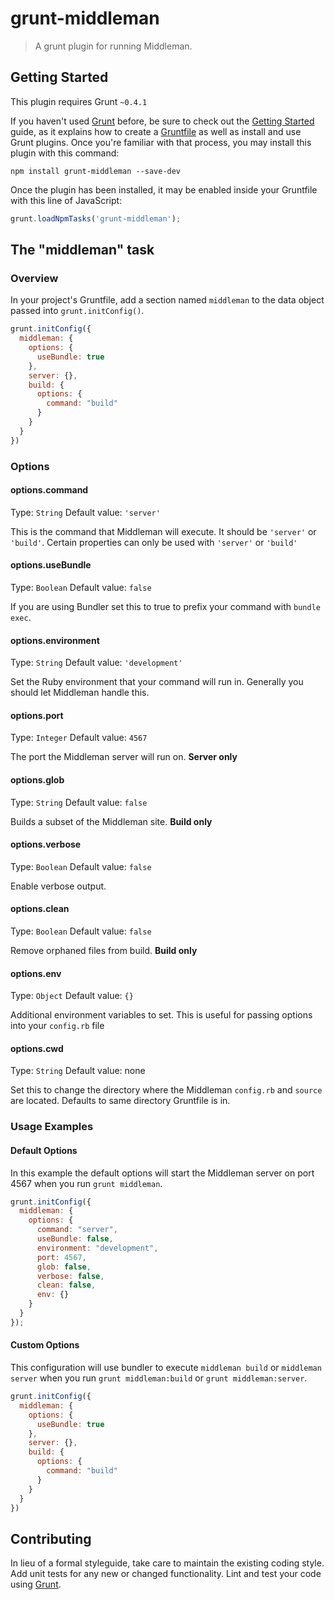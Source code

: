 # grunt-middleman

> A grunt plugin for running Middleman.

## Getting Started
This plugin requires Grunt `~0.4.1`

If you haven't used [Grunt](http://gruntjs.com/) before, be sure to check out the [Getting Started](http://gruntjs.com/getting-started) guide, as it explains how to create a [Gruntfile](http://gruntjs.com/sample-gruntfile) as well as install and use Grunt plugins. Once you're familiar with that process, you may install this plugin with this command:

```shell
npm install grunt-middleman --save-dev
```

Once the plugin has been installed, it may be enabled inside your Gruntfile with this line of JavaScript:

```js
grunt.loadNpmTasks('grunt-middleman');
```

## The "middleman" task

### Overview
In your project's Gruntfile, add a section named `middleman` to the data object passed into `grunt.initConfig()`.

```js
grunt.initConfig({
  middleman: {
    options: {
      useBundle: true
    },
    server: {},
    build: {
      options: {
        command: "build"
      }
    }
  }
})
```

### Options

#### options.command
Type: `String`
Default value: `'server'`

This is the command that Middleman will execute. It should be `'server'` or `'build'`. Certain properties can only be used with `'server'` or `'build'`

#### options.useBundle
Type: `Boolean`
Default value: `false`

If you are using Bundler set this to true to prefix your command with `bundle exec`.

#### options.environment
Type: `String`
Default value: `'development'`

Set the Ruby environment that your command will run in. Generally you should let Middleman handle this.

#### options.port
Type: `Integer`
Default value: `4567`

The port the Middleman server will run on. **Server only**

#### options.glob
Type: `String`
Default value: `false`

Builds a subset of the Middleman site. **Build only**

#### options.verbose
Type: `Boolean`
Default value: `false`

Enable verbose output.

#### options.clean
Type: `Boolean`
Default value: `false`

Remove orphaned files from build. **Build only**

#### options.env
Type: `Object`
Default value: `{}`

Additional environment variables to set. This is useful for passing options into your `config.rb` file

#### options.cwd
Type: `String`
Default value: none

Set this to change the directory where the Middleman `config.rb` and `source` are located. Defaults to same directory Gruntfile is in.

### Usage Examples

#### Default Options
In this example the default options will start the Middleman server on port 4567 when you run `grunt middleman`.

```js
grunt.initConfig({
  middleman: {
    options: {
      command: "server",
      useBundle: false,
      environment: "development",
      port: 4567,
      glob: false,
      verbose: false,
      clean: false,
      env: {}
    }
  }
});
```

#### Custom Options
This configuration will use bundler to execute `middleman build` or `middleman server` when you run `grunt middleman:build` or `grunt middleman:server`.

```js
grunt.initConfig({
  middleman: {
    options: {
      useBundle: true
    },
    server: {},
    build: {
      options: {
        command: "build"
      }
    }
  }
})
```

## Contributing
In lieu of a formal styleguide, take care to maintain the existing coding style. Add unit tests for any new or changed functionality. Lint and test your code using [Grunt](http://gruntjs.com/).
